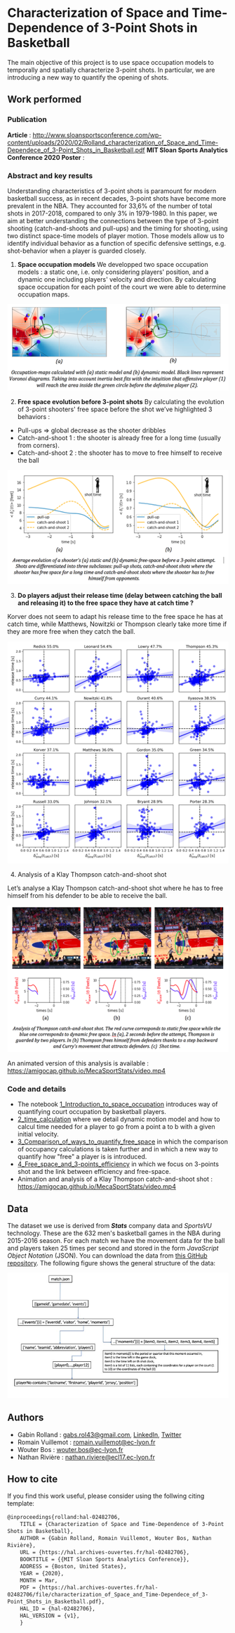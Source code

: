 # Characterization of Space and Time-Dependence of 3-Point Shots in Basketball
The main objective of this project is to use space occupation models to temporally and spatially characterize 3-point shots. In particular, we are introducing a new way to quantify the opening of shots.

## Work performed

### Publication

**Article** : http://www.sloansportsconference.com/wp-content/uploads/2020/02/Rolland_characterization_of_Space_and_Time-Dependece_of_3-Point_Shots_in_Basketball.pdf
**MIT Sloan Sports Analytics Conference 2020 Poster** : 

### Abstract and key results

Understanding characteristics of 3-point shots is paramount for modern basketball success, as in recent decades, 3-point shots have become more prevalent in the NBA. They accounted for 33,6% of the number of total shots in 2017-2018, compared to only 3% in 1979-1980. In this paper, we aim at better understanding the connections between the type of 3-point shooting (catch-and-shoots and pull-ups) and the timing for shooting, using two distinct space-time models of player motion. Those models allow us to identify individual behavior as a function of specific defensive settings, e.g. shot-behavior when a player is guarded closely.

1. **Space occupation models**
We developped two space occupation models : a static one, i.e. only considering players' position, and a dynamic one including players' velocity and direction. By calculating space occupation for each point of the court we were able to determine occupation maps.

![space occuaption maps](https://github.com/AmigoCap/MecaSportStats/blob/master/images/github_occupation_maps.png "space occuaption maps")

2. **Free space evolution before 3-point shots**
By calculating the evolution of 3-point shooters' free space before the shot we’ve highlighted 3 behaviors :

* Pull-ups => global decrease as the shooter dribbles
* Catch-and-shoot 1 : the shooter is already free for a long time (usually from corners).
* Catch-and-shoot 2 : the shooter has to move to free himself to receive the ball  

![free space](https://github.com/AmigoCap/MecaSportStats/blob/master/images/github_free_space.png "free space")

3. **Do players adjust their release time (delay between catching the ball and releasing it) to the free space they have at catch time ?**

Korver does not seem to adapt his release time to the free space he has at catch time, while Matthews, Nowitzki or Thompson clearly take more time if they are more free when they catch the ball.

![individual behavior](https://github.com/AmigoCap/MecaSportStats/blob/master/images/t_recep_release.jpg "individual behavior")

4. Analysis of a Klay Thompson catch-and-shoot shot

Let’s analyse a Klay Thompson catch-and-shoot shot where he has to free himself from his defender to be able to receive the ball. 

![Klay](https://github.com/AmigoCap/MecaSportStats/blob/master/images/github_Thompson.png "Klay Thompson")

An animated version of this analysis is available : https://amigocap.github.io/MecaSportStats/video.mp4

### Code and details

* The notebook [1_Introduction_to_space_occupation](https://nbviewer.jupyter.org/github/AmigoCap/MecaSportStats/blob/master/1_Introduction_to_space_occupation.ipynb) introduces way of quantifying court occupation by basketball players.
* [2_time_calculation](https://nbviewer.jupyter.org/github/AmigoCap/MecaSportStats/blob/master/2_Time_calculation.ipynb) where we detail dynamic motion model and how to calcul time needed for a player to go from a point a to b with a given initial velocity.
* [3_Comparison_of_ways_to_quantify_free_space](https://nbviewer.jupyter.org/github/AmigoCap/MecaSportStats/blob/master/3_Comparison_of_ways_to_quantify_free_space.ipynb) in which the comparison of occupancy calculations is taken further and in which a new way to quantify how "free" a player is is introduced.
* [4_Free_space_and_3-points_efficiency](https://nbviewer.jupyter.org/github/AmigoCap/MecaSportStats/blob/master/4_Free_space_and_3-points_efficiency.ipynb) in which we focus on 3-points shot and the link between efficiency and free-space.
* Animation and analysis of a Klay Thompson catch-and-shoot shot : https://amigocap.github.io/MecaSportStats/video.mp4 

## Data

The dataset we use is derived from ***Stats*** company data and *SportsVU* technology. These are the 632 men's basketball games in the NBA during 2015-2016 season. For each match we have the movement data for the ball and players taken 25 times per second and stored in the form _JavaScript Object Notation_ (JSON). You can download the data from [this GitHub repository](). The following figure shows the general structure of the data:  

![dataschema](https://github.com/AmigoCap/MecaSportStats/blob/master/images/data.jpg "data schema")

## Authors

* Gabin Rolland : gabs.rol43@gmail.com, [LinkedIn](https://www.linkedin.com/in/gabin-rolland/), [Twitter](https://twitter.com/GabinRolland)
* Romain Vuillemot : romain.vuillemot@ec-lyon.fr
* Wouter Bos : wouter.bos@ec-lyon.fr
* Nathan Rivière : nathan.riviere@ecl17.ec-lyon.fr

## How to cite

If you find this work useful, please consider using the follwing citing template:

    @inproceedings{rolland:hal-02482706,
        TITLE = {Characterization of Space and Time-Dependence of 3-Point Shots in Basketball},
        AUTHOR = {Gabin Rolland, Romain Vuillemot, Wouter Bos, Nathan Rivière},
        URL = {https://hal.archives-ouvertes.fr/hal-02482706},
        BOOKTITLE = {{MIT Sloan Sports Analytics Conference}},
        ADDRESS = {Boston, United States},
        YEAR = {2020},
        MONTH = Mar,
        PDF = {https://hal.archives-ouvertes.fr/hal-02482706/file/characterization_of_Space_and_Time-Dependece_of_3-Point_Shots_in_Basketball.pdf},
        HAL_ID = {hal-02482706},
        HAL_VERSION = {v1},
        }